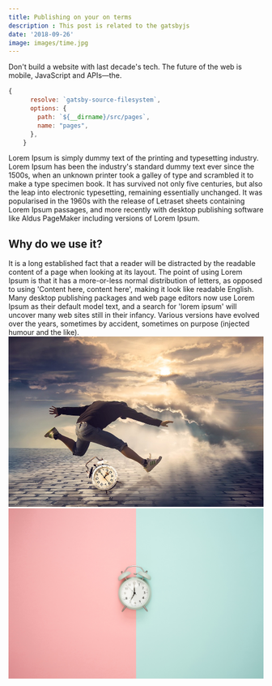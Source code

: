 ```yaml
---
title: Publishing on your on terms
description : This post is related to the gatsbyjs
date: '2018-09-26'
image: images/time.jpg
---
```


Don't build a website with last decade's tech. The future of the web is mobile, JavaScript and APIs—the.


```js
{
      resolve: `gatsby-source-filesystem`,
      options: {
        path: `${__dirname}/src/pages`,
        name: "pages",
      },
    }
```


Lorem Ipsum is simply dummy text of the printing and typesetting industry. Lorem Ipsum has been the industry's standard dummy text ever since the 1500s, when an unknown printer took a galley of type and scrambled it to make a type specimen book. It has survived not only five centuries, but also the leap into electronic typesetting, remaining essentially unchanged. It was popularised in the 1960s with the release of Letraset sheets containing Lorem Ipsum passages, and more recently with desktop publishing software like Aldus PageMaker including versions of Lorem Ipsum.

## Why do we use it?

It is a long established fact that a reader will be distracted by the readable content of a page when looking at its layout. The point of using Lorem Ipsum is that it has a more-or-less normal distribution of letters, as opposed to using 'Content here, content here', making it look like readable English. Many desktop publishing packages and web page editors now use Lorem Ipsum as their default model text, and a search for 'lorem ipsum' will uncover many web sites still in their infancy. Various versions have evolved over the years, sometimes by accident, sometimes on purpose (injected humour and the like).
![A person jumping over a clock](./images/time.jpg)
![A person jumping over a clock](./images/time2.jpg)


